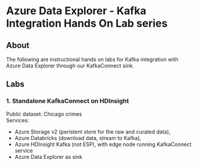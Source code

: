 # Azure Data Explorer - Kafka Integration Hands On Lab series


## About
The following are instructional hands on labs for Kafka integration with Azure Data Explorer through our KafkaConnect sink.

## Labs
### 1.  Standalone KafkaConnect on HDInsight
Public dataset: Chicago crimes<br>
Services: <br>
- Azure Storage v2 (peristent store for the raw and curated data), 
- Azure Databricks (download data, stream to Kafka), 
- Azure HDInsight Kafka (not ESP), with edge node running KafkaConnect service
- Azure Data Explorer as sink

